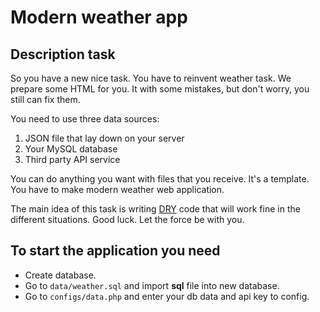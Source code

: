 # Modern weather app
## Description task
So you have a new nice task. You have to reinvent weather task.
We prepare some HTML for you. It with some mistakes, but don't worry, you still can fix them.

You need to use three data sources:
1. JSON file that lay down on your server
2. Your MySQL database
3. Third party API service

You can do anything you want with files that you receive. It's a template.
You have to make modern weather web application.

The main idea of this task is writing [DRY](https://en.wikipedia.org/wiki/Don%27t_repeat_yourself) code that will work fine in the different situations. Good luck. Let the force be with you.

## To start the application you need
- Create database.
- Go to `data/weather.sql` and import **sql** file into new database.
- Go to `configs/data.php` and enter your db data and api key to config.